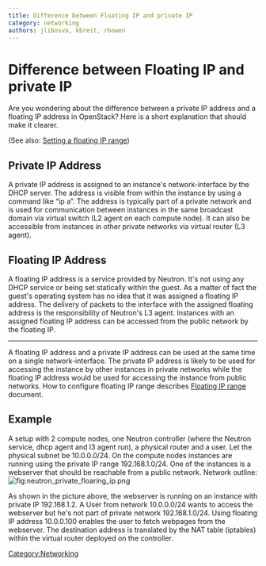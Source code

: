 ```yaml
---
title: Difference between Floating IP and private IP
category: networking
authors: jlibosva, kbreit, rbowen
---
```


# Difference between Floating IP and private IP

Are you wondering about the difference between a private IP address and a floating IP address in OpenStack? Here is a short explanation that should make it clearer.

(See also: [Setting a floating IP range](/networking/floating-ip-range/))

## Private IP Address

A private IP address is assigned to an instance's network-interface by the DHCP server. The address is visible from within the instance by using a command like “ip a”. The address is typically part of a private network and is used for communication between instances in the same broadcast domain via virtual switch (L2 agent on each compute node).  It can also be accessible from instances in other private networks via virtual router (L3 agent). 

## Floating IP Address

A floating IP address is a service provided by Neutron. It's not using any DHCP service or being set statically within the guest. As a matter of fact the guest's operating system has no idea that it was assigned a floating IP address. The delivery of packets to the interface with the assigned floating address is the responsibility of Neutron's L3 agent. Instances with an assigned floating IP address can be accessed from the public network by the floating IP.

------------------------------------------------------------------------

A floating IP address and a private IP address can be used at the same time on a single network-interface. The private IP address is likely to be used for accessing the instance by other instances in private networks while the floating IP address would be used for accessing the instance from public networks. How to configure floating IP range describes [Floating IP range](/networking/floating-ip-range/) document.

## Example

A setup with 2 compute nodes, one Neutron controller (where the Neutron service, dhcp agent and l3 agent run), a physical router and a user. Let the physical subnet be 10.0.0.0/24. On the compute nodes instances are running using the private IP range 192.168.1.0/24. One of the instances is a webserver that should be reachable from a public network. Network outline: ![](neutron_private_floaring_ip.png "fig:neutron_private_floaring_ip.png")

As shown in the picture above, the webserver is running on an instance with private IP 192.168.1.2. A User from network 10.0.0.0/24 wants to access the webserver but he's not part of private network 192.168.1.0/24. Using floating IP address 10.0.0.100 enables the user to fetch webpages from the webserver. The destination address is translated by the NAT table (iptables) within the virtual router deployed on the controller.

<Category:Networking>
